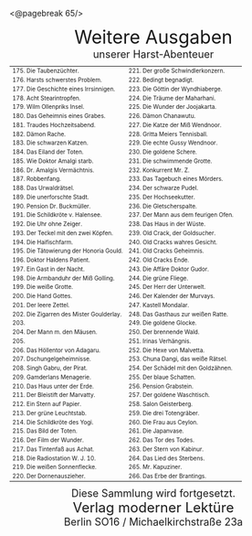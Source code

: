 <@pagebreak 65/>

<div style="font-size: xx-large; text-align: center;">Weitere Ausgaben</div>
<div style="font-size: large; text-align: center;">unserer Harst-Abenteuer</div>

<table style="table-layout:fixed; font-size: x-small;">
<tr><td style="width: 50%">175. Die Taubenzüchter.</td><td style="width: 50%">221. Der große Schwindlerkonzern.</td></tr>
<tr><td>176. Harsts schwerstes Problem.         </td><td>222. Bedingt begnadigt.</td></tr>
<tr><td>177. Die Geschichte eines Irrsinnigen.  </td><td>223. Die Göttin der Wyndhiaberge.</td></tr>
<tr><td>178. Acht Stearintropfen.               </td><td>224. Die Träume der Maharhani.</td></tr>
<tr><td>179. Wilm Ollenpriks Insel.             </td><td>225. Die Wunder der Joojakarta.</td></tr>
<tr><td>180. Das Geheimnis eines Grabes.        </td><td>226. Dämon Chanawutu.</td></tr>
<tr><td>181. Traudes Hochzeitsabend.            </td><td>227. Die Katze der Miß Wendnoor.</td></tr>
<tr><td>182. Dämon Rache.                       </td><td>228. Gritta Meiers Tennisball.</td></tr>
<tr><td>183. Die schwarzen Katzen.              </td><td>229. Die echte Gussy Wendnoor.</td></tr>
<tr><td>184. Das Eiland der Toten.              </td><td>230. Die goldene Schere.</td></tr>
<tr><td>185. Wie Doktor Amalgi starb.           </td><td>231. Die schwimmende Grotte.</td></tr>
<tr><td>186. Dr. Amalgis Vermächtnis.           </td><td>232. Konkurrent Mr. Z.</td></tr>
<tr><td>187. Robbenfang.                        </td><td>233. Das Tagebuch eines Mörders.</td></tr>
<tr><td>188. Das Urwaldrätsel.                  </td><td>234. Der schwarze Pudel.</td></tr>
<tr><td>189. Die unerforschte Stadt.            </td><td>235. Der Hochseekutter.</td></tr>
<tr><td>190. Pension Dr. Buckmüller.            </td><td>236. Die Gletscherspalte.</td></tr>
<tr><td>191. Die Schildkröte v. Halensee.       </td><td>237. Der Mann aus dem feurigen Ofen.</td></tr>
<tr><td>192. Die Uhr ohne Zeiger.               </td><td>238. Das Haus in der Wüste.</td></tr>
<tr><td>193. Der Teckel mit den zwei Köpfen.    </td><td>239. Old Crack, der Goldsucher.</td></tr>
<tr><td>194. Die Haifischfarm.                  </td><td>240. Old Cracks wahres Gesicht.</td></tr>
<tr><td>195. Die Tätowierung der Honoria Gould. </td><td>241. Old Cracks Geheimnis.</td></tr>
<tr><td>196. Doktor Haldens Patient.            </td><td>242. Old Cracks Ende.</td></tr>
<tr><td>197. Ein Gast in der Nacht.             </td><td>243. Die Affäre Doktor Gudor.</td></tr>
<tr><td>198. Die Armbanduhr der Miß Golling.    </td><td>244. Die grüne Fliege.</td></tr>
<tr><td>199. Die weiße Grotte.                  </td><td>245. Der Herr der Unterwelt.</td></tr>
<tr><td>200. Die Hand Gottes.                   </td><td>246. Der Kalender der Murvays.</td></tr>
<tr><td>201. Der leere Zettel.                  </td><td>247. Kastell Mondalar.</td></tr>
<tr><td>202. Die Zigarren des Mister Goulderlay.</td><td>248. Das Gasthaus zur weißen Ratte.</td></tr>
<tr><td>203.                                    </td><td>249. Die goldene Glocke.</td></tr>
<tr><td>204. Der Mann m. den Mäusen.            </td><td>250. Der brennende Wald.</td></tr>
<tr><td>205.                                    </td><td>251. Irinas Verhängnis.</td></tr>
<tr><td>206. Das Höllentor von Adagaru.         </td><td>252. Die Hexe von Malvetta.</td></tr>
<tr><td>207. Dschungelgeheimnisse.              </td><td>253. Chuna Dangi, das weiße Rätsel.</td></tr>
<tr><td>208. Singh Gabru, der Pirat.            </td><td>254. Der Schädel mit den Goldzähnen.</td></tr>
<tr><td>209. Gamderlans Menagerie.              </td><td>255. Der blaue Schatten.</td></tr>
<tr><td>210. Das Haus unter der Erde.           </td><td>256. Pension Grabstein.</td></tr>
<tr><td>211. Der Bleistift der Marvatty.        </td><td>257. Der goldene Waschtisch.</td></tr>
<tr><td>212. Ein Stern auf Papier.              </td><td>258. Salon Geisterberg.</td></tr>
<tr><td>213. Der grüne Leuchtstab.              </td><td>259. Die drei Totengräber.</td></tr>
<tr><td>214. Die Schildkröte des Yogi.          </td><td>260. Die Frau aus Ceylon.</td></tr>
<tr><td>215. Das Bild der Toten.                </td><td>261. Die Japanvase.</td></tr>
<tr><td>216. Der Film der Wunder.               </td><td>262. Das Tor des Todes.</td></tr>
<tr><td>217. Das Tintenfaß aus Achat.           </td><td>263. Der Stern von Kabinur.</td></tr>
<tr><td>218. Die Radiostation W. J. 10.         </td><td>264. Das Lied des Sterbens.</td></tr>
<tr><td>219. Die weißen Sonnenflecke.           </td><td>265. Mr. Kapuziner.</td></tr>
<tr><td>220. Der Dornenauszieher.               </td><td>266. Das Erbe der Brantings.</td></tr>
</table>

<div style="font-size: large; text-align: center;">Diese Sammlung wird fortgesetzt.</div>
<div style="font-size: x-large; text-align: center;">Verlag moderner Lektüre</div>
<div style="font-size: large; text-align: center;">Berlin SO16 / Michaelkirchstraße 23a</div>
